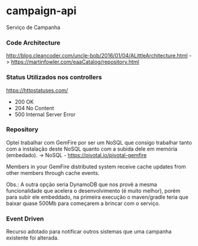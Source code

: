 # campaign-api
Serviço de Campanha

### Code Architecture

http://blog.cleancoder.com/uncle-bob/2016/01/04/ALittleArchitecture.html
  -> https://martinfowler.com/eaaCatalog/repository.html

### Status Utilizados nos controllers

https://httpstatuses.com/

  - 200 OK
  - 204 No Content
  - 500 Internal Server Error

### Repository
Optei trabalhar com GemFire por ser um NoSQL que consigo trabalhar tanto com a instalação deste NoSQL quanto com a subida dele em memória (embedado).
 -> NoSQL - https://pivotal.io/pivotal-gemfire

Members in your GemFire distributed system receive cache updates from other members through cache events.

Obs.: A outra opção seria DynamoDB que nos provê a mesma funcionalidade que acelera o desenvolvimento (é muito melhor), porém para subir ele embeddado, na primeira execução o maven/gradle teria que baixar quase 500Mb para começarem a brincar com o serviço.

### Event Driven
Recurso adotado para notificar outros sistemas que uma campanha existente foi alterada.
